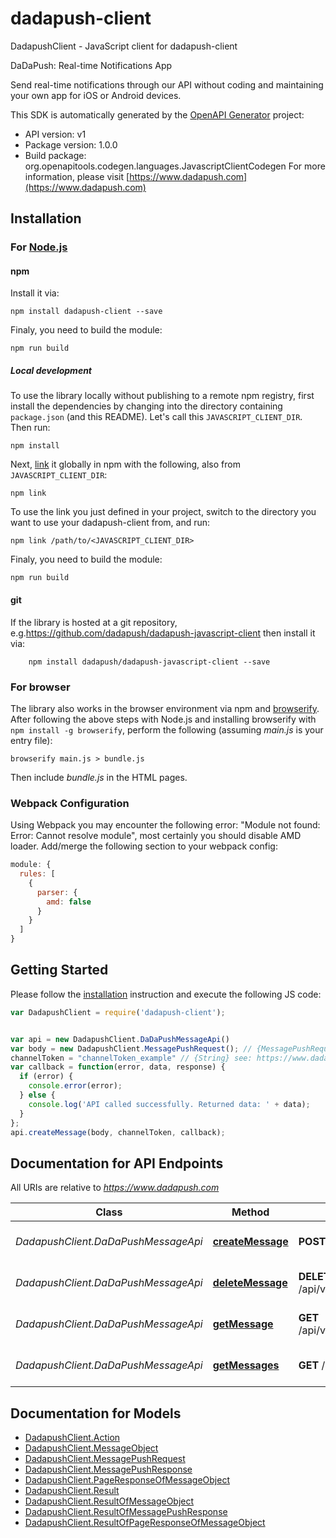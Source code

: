 # dadapush-client

DadapushClient - JavaScript client for dadapush-client

DaDaPush: Real-time Notifications App

Send real-time notifications through our API without coding and maintaining your own app for iOS or Android devices.

This SDK is automatically generated by the [OpenAPI Generator](https://openapi-generator.tech) project:

- API version: v1
- Package version: 1.0.0
- Build package: org.openapitools.codegen.languages.JavascriptClientCodegen
For more information, please visit [https://www.dadapush.com](https://www.dadapush.com)

## Installation

### For [Node.js](https://nodejs.org/)

#### npm

Install it via:

```shell
npm install dadapush-client --save
```

Finaly, you need to build the module:

```shell
npm run build
```

##### Local development

To use the library locally without publishing to a remote npm registry, first install the dependencies by changing into the directory containing `package.json` (and this README). Let's call this `JAVASCRIPT_CLIENT_DIR`. Then run:

```shell
npm install
```

Next, [link](https://docs.npmjs.com/cli/link) it globally in npm with the following, also from `JAVASCRIPT_CLIENT_DIR`:

```shell
npm link
```

To use the link you just defined in your project, switch to the directory you want to use your dadapush-client from, and run:

```shell
npm link /path/to/<JAVASCRIPT_CLIENT_DIR>
```

Finaly, you need to build the module:

```shell
npm run build
```

#### git

If the library is hosted at a git repository, e.g.https://github.com/dadapush/dadapush-javascript-client
then install it via:

```shell
    npm install dadapush/dadapush-javascript-client --save
```

### For browser

The library also works in the browser environment via npm and [browserify](http://browserify.org/). After following
the above steps with Node.js and installing browserify with `npm install -g browserify`,
perform the following (assuming *main.js* is your entry file):

```shell
browserify main.js > bundle.js
```

Then include *bundle.js* in the HTML pages.

### Webpack Configuration

Using Webpack you may encounter the following error: "Module not found: Error:
Cannot resolve module", most certainly you should disable AMD loader. Add/merge
the following section to your webpack config:

```javascript
module: {
  rules: [
    {
      parser: {
        amd: false
      }
    }
  ]
}
```

## Getting Started

Please follow the [installation](#installation) instruction and execute the following JS code:

```javascript
var DadapushClient = require('dadapush-client');


var api = new DadapushClient.DaDaPushMessageApi()
var body = new DadapushClient.MessagePushRequest(); // {MessagePushRequest} body
channelToken = "channelToken_example" // {String} see: https://www.dadapush.com/channel/list
var callback = function(error, data, response) {
  if (error) {
    console.error(error);
  } else {
    console.log('API called successfully. Returned data: ' + data);
  }
};
api.createMessage(body, channelToken, callback);


```

## Documentation for API Endpoints

All URIs are relative to *https://www.dadapush.com*

Class | Method | HTTP request | Description
------------ | ------------- | ------------- | -------------
*DadapushClient.DaDaPushMessageApi* | [**createMessage**](docs/DaDaPushMessageApi.md#createMessage) | **POST** /api/v1/message | push Message to a Channel
*DadapushClient.DaDaPushMessageApi* | [**deleteMessage**](docs/DaDaPushMessageApi.md#deleteMessage) | **DELETE** /api/v1/message/{messageId} | delete a Channel Message
*DadapushClient.DaDaPushMessageApi* | [**getMessage**](docs/DaDaPushMessageApi.md#getMessage) | **GET** /api/v1/message/{messageId} | get a Channel Message
*DadapushClient.DaDaPushMessageApi* | [**getMessages**](docs/DaDaPushMessageApi.md#getMessages) | **GET** /api/v1/messages | get Message List


## Documentation for Models

 - [DadapushClient.Action](docs/Action.md)
 - [DadapushClient.MessageObject](docs/MessageObject.md)
 - [DadapushClient.MessagePushRequest](docs/MessagePushRequest.md)
 - [DadapushClient.MessagePushResponse](docs/MessagePushResponse.md)
 - [DadapushClient.PageResponseOfMessageObject](docs/PageResponseOfMessageObject.md)
 - [DadapushClient.Result](docs/Result.md)
 - [DadapushClient.ResultOfMessageObject](docs/ResultOfMessageObject.md)
 - [DadapushClient.ResultOfMessagePushResponse](docs/ResultOfMessagePushResponse.md)
 - [DadapushClient.ResultOfPageResponseOfMessageObject](docs/ResultOfPageResponseOfMessageObject.md)
